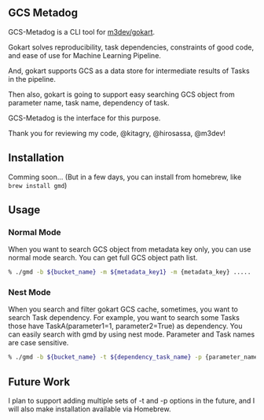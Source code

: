 ## GCS Metadog
GCS-Metadog is a CLI tool for [m3dev/gokart](https://github.com/m3dev/gokart).

Gokart solves reproducibility, task dependencies, constraints of good code, and ease of use for Machine Learning Pipeline.

And, gokart supports GCS as a data store for intermediate results of Tasks in the pipeline.

Then also, gokart is going to support easy searching GCS object from parameter name, task name, dependency of task.

GCS-Metadog is the interface for this purpose.

Thank you for reviewing my code, @kitagry, @hirosassa, @m3dev!

## Installation
Comming soon... (But in a few days, you can install from homebrew, like `brew install gmd`)

## Usage
### Normal Mode
When you want to search GCS object from metadata key only, you can use normal mode search.
You can get full GCS object path list.
```bash
% ./gmd -b ${bucket_name} -m ${metadata_key1} -m {metadata_key} .....
```

### Nest Mode
When you search and filter gokart GCS cache, sometimes, you want to search Task dependency.
For example, you want to search some Tasks those have TaskA(parameter1=1, parameter2=True) as dependency.
You can easily search with gmd by using nest mode.
Parameter and Task names are case sensitive.
```bash
% ./gmd -b ${bucket_name} -t ${dependency_task_name} -p {parameter_name1=parameter_value1} -p {parameter_name1=parameter_value1} .....
```

## Future Work
I plan to support adding multiple sets of -t and -p options in the future, and I will also make installation available via Homebrew.
